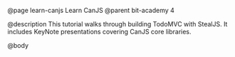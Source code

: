 @page learn-canjs Learn CanJS
@parent bit-academy 4

@description This tutorial walks through building TodoMVC with
StealJS. It includes KeyNote presentations
covering CanJS core libraries.

@body
